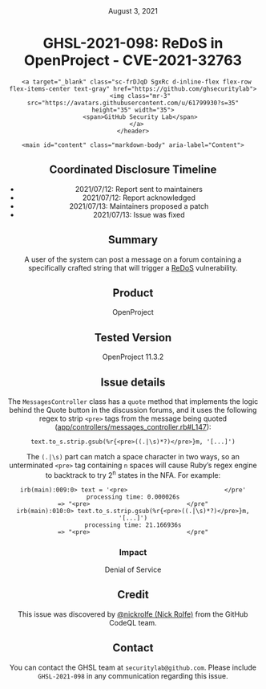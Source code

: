 <header class="post-header d-block mb-6">
      <div class="date text-mono f5 my-3">August 3, 2021</div>
      <h1 class="my-2 h00-mktg lh-condensed">GHSL-2021-098: ReDoS in OpenProject - CVE-2021-32763</h1>

      
      
      
      
      

      

      <a target="_blank" class="sc-frDJqD SgxRc d-inline-flex flex-row flex-items-center text-gray" href="https://github.com/ghsecuritylab">
        <img class="mr-3" src="https://avatars.githubusercontent.com/u/61799930?s=35" height="35" width="35">
        <span>GitHub Security Lab</span>
      </a>
    </header>

    <main id="content" class="markdown-body" aria-label="Content">
      
<h2 id="coordinated-disclosure-timeline">Coordinated Disclosure Timeline</h2>

<ul>
  <li>2021/07/12: Report sent to maintainers</li>
  <li>2021/07/12: Report acknowledged</li>
  <li>2021/07/13: Maintainers proposed a patch</li>
  <li>2021/07/13: Issue was fixed</li>
</ul>

<h2 id="summary">Summary</h2>

<p>A user of the system can post a message on a forum containing a specifically crafted string that will trigger a <a href="https://en.wikipedia.org/wiki/ReDoS">ReDoS</a> vulnerability.</p>

<h2 id="product">Product</h2>

<p>OpenProject</p>

<h2 id="tested-version">Tested Version</h2>

<p>OpenProject 11.3.2</p>

<h2 id="issue-details">Issue details</h2>

<p>The <code class="language-plaintext highlighter-rouge">MessagesController</code> class has a <code class="language-plaintext highlighter-rouge">quote</code> method that implements the logic behind the Quote button in the discussion forums, and it uses the following regex to strip <code class="language-plaintext highlighter-rouge">&lt;pre&gt;</code> tags from the message being quoted (<a href="https://github.com/opf/openproject/blob/0981c65582d734cc8cf2c37f192b42341a11cb0e/app/controllers/messages_controller.rb#L147">app/controllers/messages_controller.rb#L147</a>):</p>

<div class="language-rb highlighter-rouge"><div class="highlight"><pre class="highlight"><code><span class="n">text</span><span class="p">.</span><span class="nf">to_s</span><span class="p">.</span><span class="nf">strip</span><span class="p">.</span><span class="nf">gsub</span><span class="p">(</span><span class="sr">%r{&lt;pre&gt;((.|</span><span class="se">\s</span><span class="sr">)*?)&lt;/pre&gt;}m</span><span class="p">,</span> <span class="s1">'[...]'</span><span class="p">)</span>
</code></pre></div></div>

<p>The <code class="language-plaintext highlighter-rouge">(.|\s)</code> part can match a space character in two ways, so an unterminated <code class="language-plaintext highlighter-rouge">&lt;pre&gt;</code> tag containing <code class="language-plaintext highlighter-rouge">n</code> spaces will cause Ruby’s regex engine to backtrack to try 2<sup>n</sup> states in the NFA. For example:</p>

<div class="language-plaintext highlighter-rouge"><div class="highlight"><pre class="highlight"><code>irb(main):009:0&gt; text = '&lt;pre&gt;                           &lt;/pre'
processing time: 0.000026s
=&gt; "&lt;pre&gt;                           &lt;/pre"
irb(main):010:0&gt; text.to_s.strip.gsub(%r{&lt;pre&gt;((.|\s)*?)&lt;/pre&gt;}m, '[...]')
processing time: 21.166936s
=&gt; "&lt;pre&gt;                           &lt;/pre"
</code></pre></div></div>

<h3 id="impact">Impact</h3>

<p>Denial of Service</p>

<h2 id="credit">Credit</h2>

<p>This issue was discovered by <a href="https://github.com/nickrolfe">@nickrolfe (Nick Rolfe)</a> from the GitHub CodeQL team.</p>

<h2 id="contact">Contact</h2>

<p>You can contact the GHSL team at <code class="language-plaintext highlighter-rouge">securitylab@github.com</code>. Please include <code class="language-plaintext highlighter-rouge">GHSL-2021-098</code> in any communication regarding this issue.</p>


  